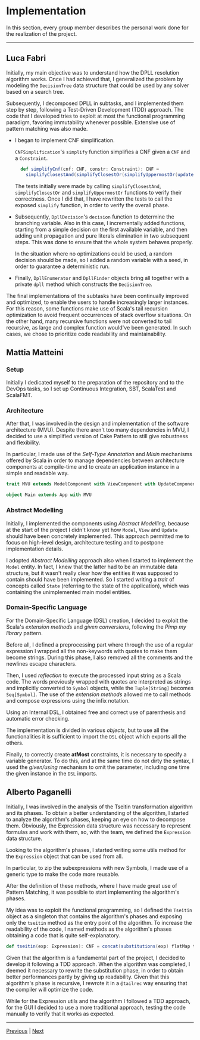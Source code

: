 # Implementation

In this section, every group member describes the personal work done for the realization of the project.

---

## Luca Fabri

Initially, my main objective was to understand how the DPLL resolution algorithm works.
Once I had achieved that, I generalized the problem by modeling the `DecisionTree` data structure that could be used by
any solver based on a search tree.

Subsequently, I decomposed DPLL in subtasks, and I implemented them step by step, following a Test-Driven Development
(TDD) approach. The code that I developed tries to exploit at most the functional programming paradigm, favoring
immutability whenever possible. Extensive use of pattern matching was also made.

- I began to implement CNF simplification.

  `CNFSimplification`'s `simplify` function simplifies a CNF given a `CNF` and a `Constraint`.
  ```scala
    def simplifyCnf(cnf: CNF, constr: Constraint): CNF =
      simplifyClosestAnd(simplifyClosestOr(simplifyUppermostOr(updateCnf(cnf, constr), constr), constr))
  ```

  The tests initially were made by calling `simplifyClosestAnd`, `simplifyClosestOr` and `simplifyUppermostOr`
  functions to verify their correctness. Once I did that, I have rewritten the tests to call the exposed `simplify`
  function, in order to verify the overall phase.

- Subsequently, `DpllDecision`'s `decision` function to determine the branching variable.
  Also in this case, I incrementally added functions, starting from a simple decision on the first available variable,
  and then adding unit propagation and pure literals elimination in two subsequent steps.
  This was done to ensure that the whole system behaves properly.

  In the situation where no optimizations could be used, a random decision should be made, so I added a random variable
  with a seed, in order to guarantee a deterministic run.

- Finally, `DpllEnumerator` and `DpllFinder` objects bring all together with a private `dpll` method which constructs
  the `DecisionTree`.

The final implementations of the subtasks have been continually improved and optimized, to enable the users to handle
increasingly larger instances. For this reason, some functions make use of Scala's tail recursion optimization to avoid
frequent occurrences of stack overflow situations. On the other hand, many recursive functions were not converted to
tail recursive, as large and complex function would've been generated. In such cases, we chose to prioritize code
readability and maintainability.

## Mattia Matteini

### Setup

Initially I dedicated myself to the preparation of the repository and
to the DevOps tasks, so I set up Continuous Integration, SBT, ScalaTest and ScalaFMT.

### Architecture

After that, I was involved in the design and implementation of the software architecture (MVU).
Despite there aren't too many dependencies in MVU, I decided to use a simplified version of Cake Pattern to still give
robustness and
flexibility.

In particular, I made use of the _Self-Type Annotation_ and _Mixin_ mechanisms offered by Scala in order to
manage dependencies between architecture components at compile-time and to create an application instance in a simple
and
readable way.

```scala
trait MVU extends ModelComponent with ViewComponent with UpdateComponent

object Main extends App with MVU
```

### Abstract Modelling

Initially, I implemented the components using _Abstract Modelling_,
because at the start of the project I didn't know yet how
`Model`, `View` and `Update` should have been concretely implemented.
This approach permitted me to focus on high-level design, architecture testing
and to postpone implementation details.

I adopted _Abstract Modelling_ approach also when I started to implement the `Model` entity.
In fact, I knew that the latter had to be an immutable data structure,
but it wasn't really clear how the entities it was supposed to contain should have been implemented.
So I started writing a _trait_ of concepts called `State` (referring to the state of the application),
which was containing the unimplemented main model entities.

### Domain-Specific Language

For the Domain-Specific Language (DSL) creation, I decided to exploit the Scala's _extension methods_ and _given
conversions_, following the _Pimp my library_ pattern.

Before all, I defined a preprocessing part where through the use of a regular expression I wrapped all the non-keywords
with quotes to make them become strings.
During this phase, I also removed all the comments and the newlines escape characters.

Then, I used _reflection_ to execute the processed input string as a Scala code.
The words previously wrapped with quotes are interpreted as strings and implicitly converted to `Symbol` objects,
while the `Tuple[String]` becomes `Seq[Symbol]`.
The use of the _extension methods_ allowed me to call methods and compose expressions using the infix notation.

Using an Internal DSL, I obtained free and correct use of parenthesis and automatic error checking.

The implementation is divided in various _objects_, but to use all the functionalities it is sufficient
to import the `DSL` object which exports all the others.

Finally, to correctly create **atMost** constraints, it is necessary to specify a variable generator.
To do this, and at the same time do not dirty the syntax, I used the _given/using_ mechanism to omit the parameter,
including one time the given instance in the `DSL` imports.

## Alberto Paganelli

Initially, I was involved in the analysis of the Tseitin transformation algorithm and its phases.
To obtain a better understanding of the algorithm,
I started to analyze the algorithm's phases, keeping an eye on how to decompose them.
Obviously, the Expression data structure was necessary to represent formulas and work with them, so, with the team, we
defined the `Expression` data structure.

Looking to the algorithm's phases, I started writing some utils method for the `Expression` object that can be used from
all.

In particular, to zip the subexpressions with new Symbols, I made use of a generic type to make the code more reusable.

After the definition of these methods, where I have made great use of Pattern Matching, it was possible to start
implementing the algorithm's phases.

My idea was to exploit the functional programming, so I defined the `Tseitin` object as a singleton that contains
the algorithm's phases and exposing only the `tseitin` method as the entry point of the algorithm.
To increase the readability of the code, I named methods as the algorithm's phases obtaining a code that is
quite self-explanatory.

```scala
def tseitin(exp: Expression): CNF = concat(substitutions(exp) flatMap transform)
```

Given that the algorithm is a fundamental part of the project, I decided to develop it following a TDD approach.
When the algorithm was completed, I deemed it necessary to rewrite the substitution phase,
in order to obtain better performances partly by giving up readability.
Given that this algorithm's phase is recursive, I rewrote it in a `@tailrec` way ensuring that the compiler
will optimize the code.

While for the Expression utils and the algorithm I followed a TDD approach, for the GUI I decided to use a
more traditional approach, testing the code manually to verify that it works as expected.

---
[Previous](4-detailed-design.md) | [Next](6-retrospective.md)
